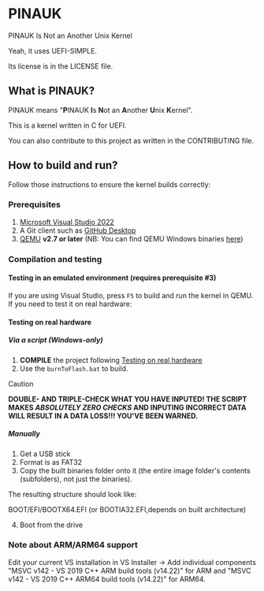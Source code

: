 # PINAUK
PINAUK Is Not an Another Unix Kernel

Yeah, it uses UEFI-SIMPLE.

Its license is in the LICENSE file.


## What is PINAUK?
PINAUK means "**P**INAUK **I**s **N**ot an **A**nother **U**nix **K**ernel".

This is a kernel written in C for UEFI.

You can also contribute to this project as written in the CONTRIBUTING file.

## How to build and run?
Follow those instructions to ensure the kernel builds correctly:
### Prerequisites
1. [Microsoft Visual Studio 2022](https://visualstudio.microsoft.com/)
2. A Git client such as [GitHub Desktop](https://desktop.github.com/download/)
3. [QEMU](http://www.qemu.org) __v2.7 or later__ (NB: You can find QEMU Windows binaries [here](https://qemu.weilnetz.de/w64/))
### Compilation and testing
#### Testing in an emulated environment (requires prerequisite #3)
If you are using Visual Studio, press ```F5``` to build and run the kernel in QEMU.
If you need to test it on real hardware:
#### Testing on real hardware
##### Via a script (Windows-only)
1. **COMPILE** the project following [Testing on real hardware](https://github.com/PINAUK-OS/PINAUK/edit/main/README.md#testing-in-an-emulated-environment-requires-prerequisite-3)
2. Use the ```burnToFlash.bat``` to build.
> [!CAUTION]
> **DOUBLE- AND TRIPLE-CHECK WHAT YOU HAVE INPUTED! THE SCRIPT MAKES _ABSOLUTELY ZERO CHECKS_ AND INPUTING INCORRECT DATA WILL RESULT IN A DATA LOSS!!! YOU'VE BEEN WARNED.**
##### Manually
1. Get a USB stick
2. Format is as FAT32
3. Copy the built binaries folder onto it (the entire image folder's contents (subfolders), not just the binaries).

The resulting structure should look like:

BOOT/EFI/BOOTX64.EFI (or BOOTIA32.EFI,depends on built architecture)

4. Boot from the drive
### Note about ARM/ARM64 support
Edit your current VS installation in VS Installer -> Add individual components "MSVC v142 - VS 2019 C++ ARM build tools (v14.22)" for ARM and "MSVC v142 - VS 2019 C++ ARM64 build tools (v14.22)" for ARM64.
